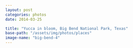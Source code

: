 ```yaml
---
layout: post
categories: photos
date: 2014-03-25

title: "Yucca in bloom, Big Bend National Park, Texas"
base-path: "/assets/img/photos/places"
image-name: "big-bend-4"
---
```

